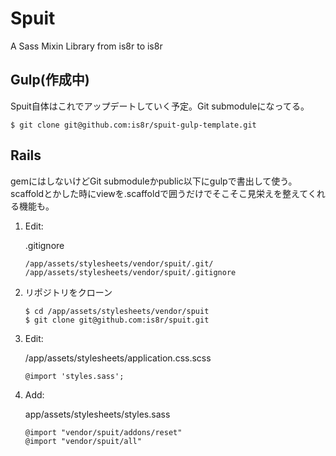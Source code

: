 Spuit
==============

A Sass Mixin Library from is8r to is8r

## Gulp(作成中)

Spuit自体はこれでアップデートしていく予定。Git submoduleになってる。

```
$ git clone git@github.com:is8r/spuit-gulp-template.git
```

## Rails

gemにはしないけどGit submoduleかpublic以下にgulpで書出して使う。
scaffoldとかした時にviewを.scaffoldで囲うだけでそこそこ見栄えを整えてくれる機能も。


1.  Edit:
	
	.gitignore

	```
	/app/assets/stylesheets/vendor/spuit/.git/
	/app/assets/stylesheets/vendor/spuit/.gitignore
	```
2.  リポジトリをクローン

	```
	$ cd /app/assets/stylesheets/vendor/spuit
	$ git clone git@github.com:is8r/spuit.git
	```
3.	Edit:
	
	/app/assets/stylesheets/application.css.scss
	
	```
	@import 'styles.sass';
	```
4.	Add:
	
	app/assets/stylesheets/styles.sass
	
	```
	@import "vendor/spuit/addons/reset"
	@import "vendor/spuit/all"
	```
	
	